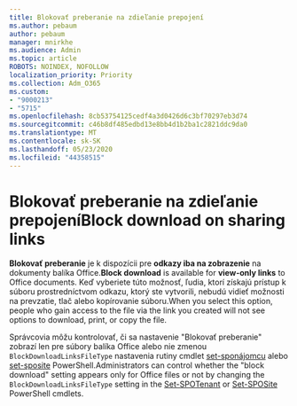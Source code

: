```yaml
---
title: Blokovať preberanie na zdieľanie prepojení
ms.author: pebaum
author: pebaum
manager: mnirkhe
ms.audience: Admin
ms.topic: article
ROBOTS: NOINDEX, NOFOLLOW
localization_priority: Priority
ms.collection: Adm_O365
ms.custom:
- "9000213"
- "5715"
ms.openlocfilehash: 8cb53754125cedf4a3d0426d6c3bf70297eb3d74
ms.sourcegitcommit: c46b8df485edbd13e8bb4d1b2ba1c2821ddc9da0
ms.translationtype: MT
ms.contentlocale: sk-SK
ms.lasthandoff: 05/23/2020
ms.locfileid: "44358515"
---
```

# <a name="block-download-on-sharing-links"></a><span data-ttu-id="8e6c5-102">Blokovať preberanie na zdieľanie prepojení</span><span class="sxs-lookup"><span data-stu-id="8e6c5-102">Block download on sharing links</span></span>

<span data-ttu-id="8e6c5-103">**Blokovať preberanie** je k dispozícii pre **odkazy iba na zobrazenie** na dokumenty balíka Office.</span><span class="sxs-lookup"><span data-stu-id="8e6c5-103">**Block download** is available for **view-only links** to Office documents.</span></span> <span data-ttu-id="8e6c5-104">Keď vyberiete túto možnosť, ľudia, ktorí získajú prístup k súboru prostredníctvom odkazu, ktorý ste vytvorili, nebudú vidieť možnosti na prevzatie, tlač alebo kopírovanie súboru.</span><span class="sxs-lookup"><span data-stu-id="8e6c5-104">When you select this option, people who gain access to the file via the link you created will not see options to download, print, or copy the file.</span></span>

<span data-ttu-id="8e6c5-105">Správcovia môžu kontrolovať, či sa nastavenie "Blokovať preberanie" zobrazí len pre súbory balíka Office alebo nie zmenou `BlockDownloadLinksFileType` nastavenia rutiny cmdlet [set-sponájomcu](https://docs.microsoft.com/powershell/module/sharepoint-online/set-spotenant?view=sharepoint-ps) alebo [set-sposite](https://docs.microsoft.com/powershell/module/sharepoint-online/set-sposite?view=sharepoint-ps) PowerShell.</span><span class="sxs-lookup"><span data-stu-id="8e6c5-105">Administrators can control whether the "block download" setting appears only for Office files or not by changing the `BlockDownloadLinksFileType` setting in the [Set-SPOTenant](https://docs.microsoft.com/powershell/module/sharepoint-online/set-spotenant?view=sharepoint-ps) or [Set-SPOSite](https://docs.microsoft.com/powershell/module/sharepoint-online/set-sposite?view=sharepoint-ps) PowerShell cmdlets.</span></span>

